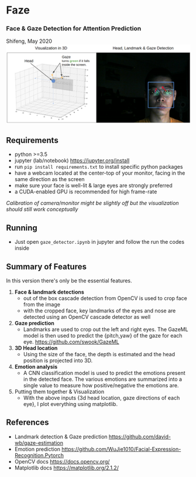 #  **Faze**
###  Face & Gaze Detection for Attention Prediction
Shifeng, May 2020
![screenshot](https://raw.githubusercontent.com/sfsy1/Faze/master/pics/overview.png)

## Requirements
* python >=3.5
* jupyter (lab/notebook) https://jupyter.org/install
* run `pip install requirements.txt` to install specific python packages
* have a webcam located at the center-top of your monitor, facing in the same direction as the screen
* make sure your face is well-lit & large eyes are strongly preferred
* a CUDA-enabled GPU is recommended for high frame-rate

*Calibration of camera/monitor might be slightly off but the visualization should still work conceptually*

## Running
* Just open `gaze_detector.ipynb` in jupyter and follow the run the codes inside

## Summary of Features
In this version there's only be the essential features.

1. **Face & landmark detections**
    * out of the box cascade detection from OpenCV is used to crop face from the image
    * with the cropped face, key landmarks of the eyes and nose are detected using an OpenCV cascade detector as well
2. **Gaze prediction**
    * Landmarks are used to crop out the left and right eyes. The GazeML model is then used to predict the {pitch,yaw} of the gaze for each eye. https://github.com/swook/GazeML
3. **3D Head location**
    * Using the size of the face, the depth is estimated and the head position is projected into 3D.
4. **Emotion analysis**
    * A CNN classification model is used to predict the emotions present in the detected face. The various emotions are summarized into a single value to measure how positive/negative the emotions are.
5. Putting them together & Visualization
    * With the above inputs {3d head location, gaze directions of each eye}, I plot everything using matplotlib.
    

## References
* Landmark detection & Gaze prediction https://github.com/david-wb/gaze-estimation
* Emotion prediction https://github.com/WuJie1010/Facial-Expression-Recognition.Pytorch
* OpenCV docs https://docs.opencv.org/
* Matplotlib docs https://matplotlib.org/2.1.2/
